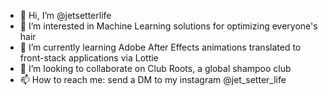 - 👋 Hi, I’m @jetsetterlife
- 👀 I’m interested in Machine Learning solutions for optimizing everyone's hair
- 🌱 I’m currently learning Adobe After Effects animations translated to front-stack applications via Lottie
- 💞️ I’m looking to collaborate on Club Roots, a global shampoo club
- 📫 How to reach me: send a DM to my instagram @jet_setter_life

<!---
jetsetterlife/jetsetterlife is a ✨ special ✨ repository because its `README.md` (this file) appears on your GitHub profile.
You can click the Preview link to take a look at your changes.
--->
